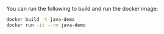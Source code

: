 You can run the following to build and run the docker image:

```bash
docker build -t java-demo
docker run -it --rm java-demo
```
